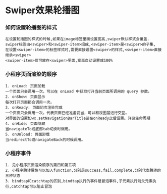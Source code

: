 # Swiper效果轮播图

### 如何设置轮播图的样式
	在设置轮播图的样式的时候,如果在image标签里面设置宽高,swiper默认样式会覆盖.
	swiper标签由<swiper>和<swiper-item>组成,<swiper-item>是<swiper>的子集,
	在设置<swiper-item>的标签样式时,需要直接设置<swiper>的样式,<swiper-item>直接继承<swiper>
	<swiper-item>仅可放在<swiper>里面,宽高自动设置成100%

### 小程序页面渲染的顺序
	1. onLoad: 页面加载
	一个页面只会调用一次，可以在 onLoad 中获取打开当前页面所调用的 query 参数。
	2. onShow: 页面显示
	每次打开页面都会调用一次。
	3. onReady: 页面初次渲染完成
	一个页面只会调用一次，代表页面已经准备妥当，可以和视图层进行交互。
	对界面的设置如wx.setNavigationBarTitle请在onReady之后设置。详见生命周期
	4. onHide: 页面隐藏
	当navigateTo或底部tab切换时调用。
	5. onUnload: 页面卸载
	当redirectTo或navigateBack的时候调用。

### 小程序事件
	1. 见小程序页面渲染顺序的第四和第五项
	2. 小程序跳转属性可以加入function,分别是success,fail,complete,分别代表跳转的三种状态
	3. bindtap和catchtap的区别,bindtap执行的事件是冒泡事件,子元素执行则父元素执行,catchtap可以阻止冒泡
